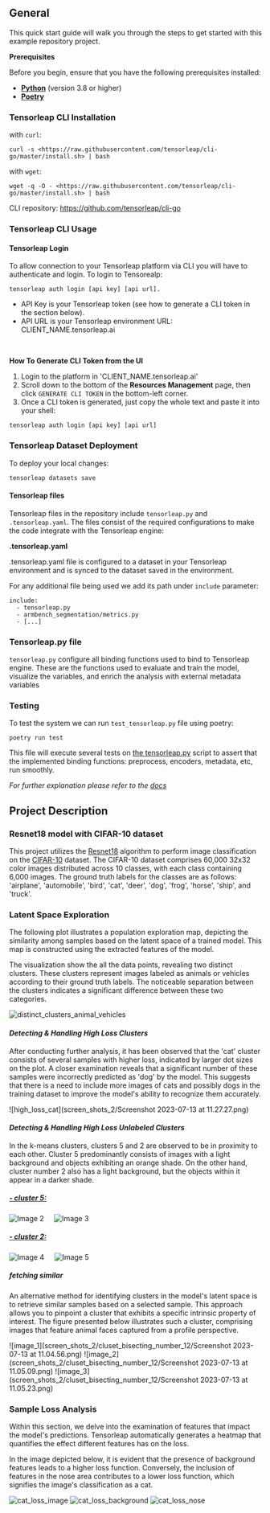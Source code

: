 ## General
This quick start guide will walk you through the steps to get started with this example repository project.

**Prerequisites**

Before you begin, ensure that you have the following prerequisites installed:

- **[Python](https://www.python.org/)** (version 3.8 or higher)
- **[Poetry](https://python-poetry.org/)**

### Tensorleap **CLI Installation**

with `curl`:

```
curl -s <https://raw.githubusercontent.com/tensorleap/cli-go/master/install.sh> | bash
```

with `wget`:

```
wget -q -O - <https://raw.githubusercontent.com/tensorleap/cli-go/master/install.sh> | bash
```

CLI repository: https://github.com/tensorleap/cli-go

### Tensorleap CLI Usage

#### Tensorleap **Login**
To allow connection to your Tensorleap platform via CLI you will have to authenticate and login.
To login to Tensorealp:

```
tensorleap auth login [api key] [api url].
```

- API Key is your Tensorleap token (see how to generate a CLI token in the section below).
- API URL is your Tensorleap environment URL: CLIENT_NAME.tensorleap.ai

<br> 

**How To Generate CLI Token from the UI**

1. Login to the platform in 'CLIENT_NAME.tensorleap.ai'
2. Scroll down to the bottom of the **Resources Management** page, then click `GENERATE CLI TOKEN`  in the bottom-left corner.
3. Once a CLI token is generated, just copy the whole text and paste it into your shell:

```
tensorleap auth login [api key] [api url]
```

### Tensorleap Dataset Deployment

To deploy your local changes:

```
tensorleap datasets save
```

#### **Tensorleap files**

Tensorleap files in the repository include `tensorleap.py` and `.tensorleap.yaml`. The files consist of the  required configurations to make the code integrate with the Tensorleap engine:

**.tensorleap.yaml**

.tensorleap.yaml file is configured to a dataset in your Tensorleap environment and is synced to the dataset saved in the environment.

For any additional file being used we add its path under `include` parameter:

```
include:
  - tensorleap.py
  - armbench_segmentation/metrics.py
  - [...]
```

### **Tensorleap.py file**
`tensorleap.py` configure all binding functions used to bind to Tensorleap engine. These are the functions used to evaluate and train the model, visualize the variables, and enrich the analysis with external metadata variables

### Testing

To test the system we can run `test_tensorleap.py` file using poetry:

```
poetry run test
```

This file will execute several tests on [the tensorleap.py](http://tensorleap.py) script to assert that the implemented binding functions: preprocess, encoders,  metadata, etc,  run smoothly.

*For further explanation please refer to the [docs](https://docs.tensorleap.ai/)*

## Project Description
### Resnet18 model with CIFAR-10 dataset

This project utilizes the [Resnet18]() algorithm to perform image classification on the [CIFAR-10]() dataset. The 
CIFAR-10 dataset comprises 60,000 32x32 color images distributed across 10 classes, with each class containing 6,000 
images. The ground truth labels for the classes are as follows: 'airplane', 'automobile', 'bird', 'cat', 'deer', 'dog', 
'frog', 'horse', 'ship', and 'truck'.

### Latent Space Exploration

The following plot illustrates a population exploration map, depicting the similarity among samples based on the latent 
space of a trained model. This map is constructed using the extracted features of the model.

The visualization show the all the data points, revealing two distinct clusters. These clusters represent images labeled 
as animals or vehicles according to their ground truth labels. The noticeable separation between the clusters indicates 
a significant difference between these two categories.

![distinct_clusters_animal_vehicles](screen_shots_2/distinct_clusters_animal_vehicles.png)

#### *Detecting & Handling High Loss Clusters*

After conducting further analysis, it has been observed that the 'cat' cluster consists of several samples with higher 
loss, indicated by larger dot sizes on the plot. A closer examination reveals that a significant number of these samples 
were incorrectly predicted as 'dog' by the model. This suggests that there is a need to include more images of cats and 
possibly dogs in the training dataset to improve the model's ability to recognize them accurately.

![high_loss_cat](screen_shots_2/Screenshot 2023-07-13 at 11.27.27.png)


#### *Detecting & Handling High Loss Unlabeled Clusters* 

In the k-means clusters, clusters 5 and 2 are observed to be in proximity to each other. Cluster 5 predominantly 
consists of images with a light background and objects exhibiting an orange shade. On the other hand, cluster number 2 
also has a light background, but the objects within it appear in a darker shade.

##### *<u>- cluster 5: </u>* 
<div style="display: flex">
  <img src="screen_shots_2/cluster_2_5_kmeans/cluster_5_1.png" alt="Image 2" style="margin-right: 10px;">
  <img src="screen_shots_2/cluster_2_5_kmeans/cluster_5_2.png" alt="Image 3" style="margin-left: 10px;">
</div> 

##### *<u>- cluster 2: </u>* 

<div style="display: flex">
  <img src="screen_shots_2/cluster_2_5_kmeans/cluster_2_1.png" alt="Image 4" style="margin-right: 10px;">
  <img src="screen_shots_2/cluster_2_5_kmeans/cluster_2_2.png" alt="Image 5" style="margin-left: 10px;">
</div>


##### fetching similar

An alternative method for identifying clusters in the model's latent space is to retrieve similar samples based on a 
selected sample. This approach allows you to pinpoint a cluster that exhibits a specific intrinsic property of interest. 
The figure presented below illustrates such a cluster, comprising images that feature animal faces captured from a 
profile perspective.

![image_1](screen_shots_2/cluset_bisecting_number_12/Screenshot 2023-07-13 at 11.04.56.png)
![image_2](screen_shots_2/cluset_bisecting_number_12/Screenshot 2023-07-13 at 11.05.09.png)
![image_3](screen_shots_2/cluset_bisecting_number_12/Screenshot 2023-07-13 at 11.05.23.png)

### Sample Loss Analysis

Within this section, we delve into the examination of features that impact the model's predictions. 
Tensorleap automatically generates a heatmap that quantifies the effect different features has on the loss. 

In the image depicted below, it is evident that the presence of background features leads to a higher loss function. 
Conversely, the inclusion of features in the nose area contributes to a lower loss function, which signifies the image's 
classification as a cat.

![cat_loss_image](screen_shots_2/cat_loss/image.png)
![cat_loss_background](screen_shots_2/cat_loss/loss_background.png)
![cat_loss_nose](screen_shots_2/cat_loss/loss_nose.png)










